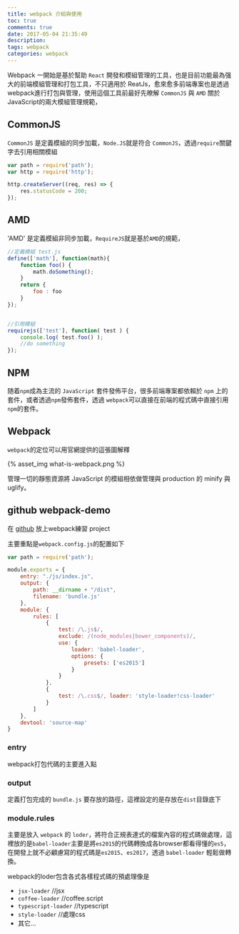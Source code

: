 ```yaml
---
title: webpack 介紹與使用
toc: true
comments: true
date: 2017-05-04 21:35:49
description:
tags: webpack
categories: webpack
---
```

Webpack 一開始是基於幫助 `React` 開發和模組管理的工具，也是目前功能最為强大的前端模組管理和打包工具，不只適用於 ReatJs，愈來愈多前端專案也是透過webpack進行打包與管理，使用這個工具前最好先暸解 `CommonJS` 與 `AMD` 關於JavaScript的兩大模組管理規範，

## CommonJS
    
`CommonJS` 是定義模組的同步加載，`Node.JS`就是符合 `CommonJS`，透過`require`關鍵字去引用相關模組

```javaScript
var path = require('path');
var http = require('http');

http.createServer((req, res) => {
    res.statusCode = 200;
});

```
## AMD

'AMD' 是定義模組非同步加載，`RequireJS`就是基於`AMD`的規範，

```javaScript
//定義模組 test.js
define(['math'], function(math){
    function foo() {
        math.doSomething();
    }
    return {
        foo : foo
    }
});


//引用模組
requirejs(['test'], function( test ) {
    console.log( test.foo() );
    //do something
});
```
## NPM

随着`npm`成為主流的 `JavaScript` 套件發佈平台，很多前端專案都依賴於 `npm` 上的套件，或者透過`npm`發佈套件，透過 `webpack`可以直接在前端的程式碼中直接引用`npm`的套件。

## Webpack

`webpack`的定位可以用官網提供的這張圖解釋

{% asset_img what-is-webpack.png %}

管理一切的靜態資源將 JavaScript 的模組相依做管理與 production 的 minify 與 uglify。

## github webpack-demo

在 [github](https://github.com/force416/webpack-practice/tree/master) 放上webpack練習 project

主要重點是`webpack.config.js`的配置如下

```javascript
var path = require('path');

module.exports = {
    entry: "./js/index.js",
    output: {
        path: __dirname + "/dist",
        filename: 'bundle.js'
    },
    module: {
        rules: [
            {
                test: /\.js$/,
                exclude: /(node_modules|bower_components)/,
                use: {
                    loader: 'babel-loader',
                    options: {
                        presets: ['es2015']
                    }
                }
            },
            {
                test: /\.css$/, loader: 'style-loader!css-loader'
            }
        ]
    },
    devtool: 'source-map'
}
```

### entry

webpack打包代碼的主要進入點

### output

定義打包完成的 `bundle.js` 要存放的路徑，這裡設定的是存放在`dist`目錄底下

### module.rules

主要是放入 `webpack` 的 `loder`，將符合正規表達式的檔案內容的程式碼做處理，這裡放的是`babel-loader`主要是將`es2015`的代碼轉換成各browser都看得懂的`es5`，在開發上就不必顧慮寫的程式碼是`es2015`、`es2017`，透過 `babel-loader` 輕鬆做轉換。

webpack的loder包含各式各樣程式碼的預處理像是
* `jsx-loader` //jsx
* `coffee-loader` //coffee.script
* `typescript-loader` //typescript
* `style-loader` //處理css
* 其它...
